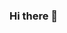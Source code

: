 ### Hi there 👋

<!--
**joshelior/joshelior** is a ✨ _special_ ✨ repository because its `README.md` (this file) appears on your GitHub profile.


🔭 I’m currently working on:
  andorid rom development
  competetive coding
- 🌱 I’m currently learning
  andorid rom development
  competetive coding
  full stab web development
- 👯 I’m looking to collaborate on:
  andorid rom development
  competetive coding
- 📫 How to reach me: 

  telegram:t.me/joshelior
-->
